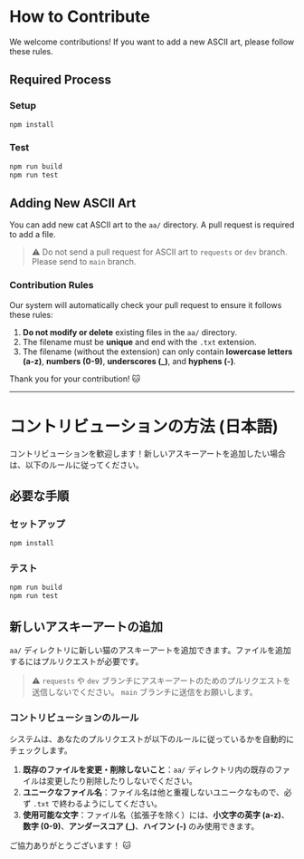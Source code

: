 # How to Contribute

We welcome contributions! If you want to add a new ASCII art, please follow these rules.

## Required Process

### Setup

```bash
npm install
```

### Test

```bash
npm run build
npm run test
```

## Adding New ASCII Art

You can add new cat ASCII art to the `aa/` directory. A pull request is required to add a file.

> ⚠ Do not send a pull request for ASCII art to `requests` or `dev` branch. Please send to `main` branch.

### Contribution Rules

Our system will automatically check your pull request to ensure it follows these rules:

1.  **Do not modify or delete** existing files in the `aa/` directory.
2.  The filename must be **unique** and end with the `.txt` extension.
3.  The filename (without the extension) can only contain **lowercase letters (a-z)**, **numbers (0-9)**, **underscores (_)**, and **hyphens (-)**.

Thank you for your contribution! 🐱

---

# コントリビューションの方法 (日本語)

コントリビューションを歓迎します！新しいアスキーアートを追加したい場合は、以下のルールに従ってください。

## 必要な手順

### セットアップ

```bash
npm install
```

### テスト

```bash
npm run build
npm run test
```

## 新しいアスキーアートの追加

`aa/` ディレクトリに新しい猫のアスキーアートを追加できます。ファイルを追加するにはプルリクエストが必要です。

> ⚠ `requests` や `dev` ブランチにアスキーアートのためのプルリクエストを送信しないでください。 `main` ブランチに送信をお願いします。

### コントリビューションのルール

システムは、あなたのプルリクエストが以下のルールに従っているかを自動的にチェックします。

1.  **既存のファイルを変更・削除しないこと**：`aa/` ディレクトリ内の既存のファイルは変更したり削除したりしないでください。
2.  **ユニークなファイル名**：ファイル名は他と重複しないユニークなもので、必ず `.txt` で終わるようにしてください。
3.  **使用可能な文字**：ファイル名（拡張子を除く）には、**小文字の英字 (a-z)**、**数字 (0-9)**、**アンダースコア (_)**、**ハイフン (-)** のみ使用できます。

ご協力ありがとうございます！ 🐱

